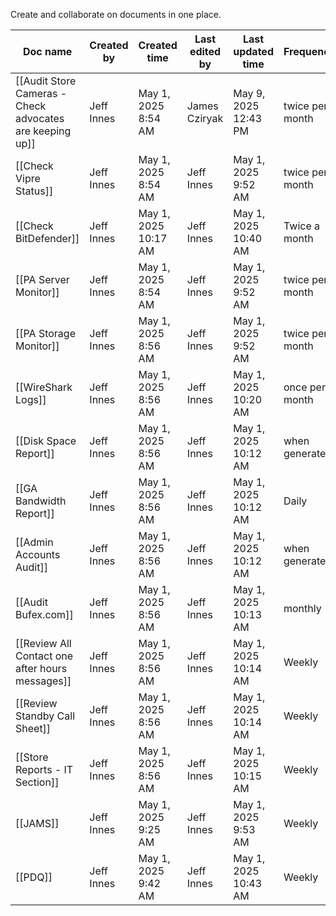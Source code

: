 Create and collaborate on documents in one place.

|Doc name|Created by|Created time|Last edited by|Last updated time|Frequency|Training Completed|
|---|---|---|---|---|---|---|
|[[Audit Store Cameras - Check advocates are keeping up]]|Jeff Innes|May 1, 2025 8:54 AM|James Cziryak|May 9, 2025 12:43 PM|twice per month|[x]|
|[[Check Vipre Status]]|Jeff Innes|May 1, 2025 8:54 AM|Jeff Innes|May 1, 2025 9:52 AM|twice per month|[x]|
|[[Check BitDefender]]|Jeff Innes|May 1, 2025 10:17 AM|Jeff Innes|May 1, 2025 10:40 AM|Twice a month|[ ]|
|[[PA Server Monitor]]|Jeff Innes|May 1, 2025 8:54 AM|Jeff Innes|May 1, 2025 9:52 AM|twice per month|[x]|
|[[PA Storage Monitor]]|Jeff Innes|May 1, 2025 8:56 AM|Jeff Innes|May 1, 2025 9:52 AM|twice per month|[x]|
|[[WireShark Logs]]|Jeff Innes|May 1, 2025 8:56 AM|Jeff Innes|May 1, 2025 10:20 AM|once per month|[ ]|
|[[Disk Space Report]]|Jeff Innes|May 1, 2025 8:56 AM|Jeff Innes|May 1, 2025 10:12 AM|when generated|[x]|
|[[GA Bandwidth Report]]|Jeff Innes|May 1, 2025 8:56 AM|Jeff Innes|May 1, 2025 10:12 AM|Daily|[x]|
|[[Admin Accounts Audit]]|Jeff Innes|May 1, 2025 8:56 AM|Jeff Innes|May 1, 2025 10:12 AM|when generated|[x]|
|[[Audit Bufex.com]]|Jeff Innes|May 1, 2025 8:56 AM|Jeff Innes|May 1, 2025 10:13 AM|monthly|[x]|
|[[Review All Contact one after hours messages]]|Jeff Innes|May 1, 2025 8:56 AM|Jeff Innes|May 1, 2025 10:14 AM|Weekly|[x]|
|[[Review Standby Call Sheet]]|Jeff Innes|May 1, 2025 8:56 AM|Jeff Innes|May 1, 2025 10:14 AM|Weekly|[x]|
|[[Store Reports - IT Section]]|Jeff Innes|May 1, 2025 8:56 AM|Jeff Innes|May 1, 2025 10:15 AM|Weekly|[x]|
|[[JAMS]]|Jeff Innes|May 1, 2025 9:25 AM|Jeff Innes|May 1, 2025 9:53 AM|Weekly|[x]|
|[[PDQ]]|Jeff Innes|May 1, 2025 9:42 AM|Jeff Innes|May 1, 2025 10:43 AM|Weekly|[ ]|